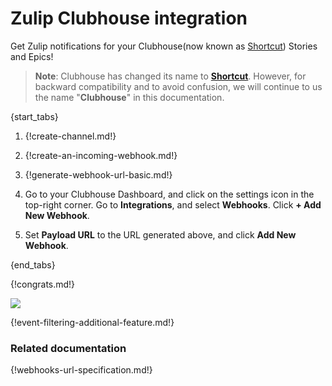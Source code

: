 # Zulip Clubhouse integration

Get Zulip notifications for your Clubhouse(now known as [Shortcut](https://www.shortcut.com/)) Stories and Epics!

> **Note**: Clubhouse has changed its name to **[Shortcut](https://www.shortcut.com/)**. However, for backward compatibility and to avoid confusion, we will continue to us the name "**Clubhouse**" in this documentation.

{start_tabs}

1. {!create-channel.md!}

1. {!create-an-incoming-webhook.md!}

1. {!generate-webhook-url-basic.md!}

1. Go to your Clubhouse Dashboard, and click on the settings icon in the
   top-right corner. Go to **Integrations**, and select **Webhooks**.
   Click **+ Add New Webhook**.

1. Set **Payload URL** to the URL generated above, and click **Add New
   Webhook**.

{end_tabs}

{!congrats.md!}

![](/static/images/integrations/clubhouse/001.png)

{!event-filtering-additional-feature.md!}

### Related documentation

{!webhooks-url-specification.md!}
